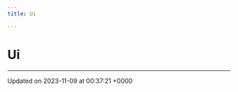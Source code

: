 ```yaml
---
title: Ui

---
```


# Ui








-------------------------------

Updated on 2023-11-09 at 00:37:21 +0000